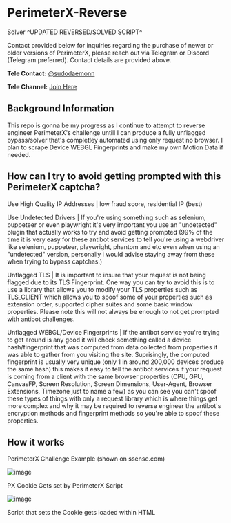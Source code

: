 # PerimeterX-Reverse



Solver ^UPDATED REVERSED/SOLVED SCRIPT^

Contact provided below for inquiries regarding the purchase of newer or older versions of PerimeterX, please reach out via Telegram or Discord (Telegram preferred). Contact details are provided above.

**Tele Contact:** [@sudodaemonn](https://t.me/sudodaemonn)

**Tele Channel:** [Join Here](https://t.me/+qP9G-_ii_XA1MGIx)

## Background Information

This repo is gonna be my progress as I continue to attempt to reverse engineer PerimeterX's challenge untill I can produce a fully unflagged bypass/solver that's completley automated using only request no browser. I plan to scrape Device WEBGL Fingerprints and make my own Motion Data if needed.

## **How can I try to avoid getting prompted with this PerimeterX captcha?**

Use High Quality IP Addresses | low fraud score, residential IP (best)

Use Undetected Drivers | If you're using something such as selenium, puppeteer or even playwright it's very important you use an "undetected" plugin that actually works to try and avoid getting prompted (99% of the time it is very easy for these antibot services to tell you're using a webdriver like selenium, puppeteer, playwright, phantom and etc even when using an "undetected" version, personally i would advise staying away from these when trying to bypass captchas.)

Unflagged TLS | It is important to insure that your request is not being flagged due to its TLS Fingerprint. One way you can try to avoid this is to use a library that allows you to modify your TLS properties such as TLS_CLIENT which allows you to spoof some of your properties such as extension order, supported cipher suites and some basic window properties. Please note this will not always be enough to not get prompted with antibot challenges.

Unflagged WEBGL/Device Fingerprints | If the antibot service you're trying to get around is any good it will check something called a device hash/fingerprint that was computed from data collected from properties it was able to gather from you visiting the site. Suprisingly, the computed fingerprint is usually very unique (only 1 in around 200,000 devices produce the same hash) this makes it easy to tell the antibot services if your request is coming from a client with the same browser properties (CPU, GPU, CanvasFP, Screen Resolution, Screen Dimensions, User-Agent, Browser Extensions, Timezone just to name a few) as you can see you can't spoof these types of things with only a request library which is where things get more complex and why it may be required to reverse engineer the antibot's encryption methods and fingerprint methods so you're able to spoof these properties.

## How it works

PerimeterX Challenge Example (shown on ssense.com)

![image](https://github.com/user-attachments/assets/7efc2c01-e1f3-48b5-9450-271ff1868521)


PX Cookie Gets set by PerimeterX Script

![image](https://github.com/user-attachments/assets/2ee12c20-21d6-493c-823f-4f081cc74ff0)


Script that sets the Cookie gets loaded within HTML <script> tag

![image](https://github.com/user-attachments/assets/2d60d532-8068-4774-bf76-a3e63743ee8c)


As you can see it shows the PxAPPID which is essentially the sites site_key

Request to fetch the challenge script

![image](https://github.com/user-attachments/assets/eb20e1b2-ad0e-45b7-9d07-ad9bcda02eb5)


Source Code of PerimeterX's loaded challenge

![image](https://github.com/user-attachments/assets/6c70530e-ff55-4fef-ab32-2e22f4a06343)

The source code is over 9,000 lines long but this is because it's obfuscated and it has a lot of polyfill functions. one thing you should note is that the source code has VM protection along with obfuscation, meaning that every time you refresh the page the function and variable names will change. PerimeterX along with many other antibot services use this to make it as difficult as possible for people to reverse engineer.

What we need to do

Solve Request

![image](https://github.com/user-attachments/assets/e7ab95aa-d2da-438e-b2a2-ebe57d4c536b)


This request essentially whitelist the set _pxhd cookie so that it is valid. So basically this is the captcha token. all we have to do is reverse the payload values so we can automate this.

Payload Value

![image](https://github.com/user-attachments/assets/bb251066-1810-4cbb-9fdb-a2e7fe6e2904)


These are the payload values

payload Encrypted & Encoded value I will need to reverse engineer (We can tell that base64 was used at some point because we can see an "=" which usually comes from padding) (COMPLETED REVERSE)
AppID this is basically the site key mentioned earlier (each site has a unique one of these)
tag this is the version tag (each site also has a unique version)
uuid randomly generated UUID this is usually just used as a request indentifier
ft A unique 3 digit number (each site has it's unique ft number)
seqrsc - 1.
en NTA always.
pc Generated Value I will need to reverse (NEEDS TO BE REVERSED)
sid TO BE DETERMINED
vid TO BE DETERMINED
pxhd This is the _pxhd cookie value which is basically the captcha token
cts TO BE DETERMINED
rsc This is the Request Count
